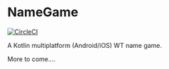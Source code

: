 # NameGame

[![CircleCI](https://circleci.com/gh/patjackson52/NameGameKotlinMpp.svg?style=svg)](https://circleci.com/gh/patjackson52/NameGameKotlinMpp)

A Kotlin multiplatform (Android/iOS) WT name game.

More to come....
